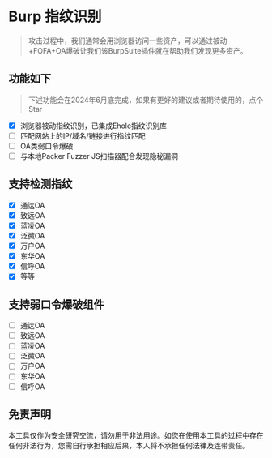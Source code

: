 # Burp 指纹识别
> 攻击过程中，我们通常会用浏览器访问一些资产，可以通过被动+FOFA+OA爆破让我们该BurpSuite插件就在帮助我们发现更多资产。

## 功能如下
> 下述功能会在2024年6月底完成，如果有更好的建议或者期待使用的，点个Star
- [x] 浏览器被动指纹识别，已集成Ehole指纹识别库
- [ ] 匹配网站上的IP/域名/链接进行指纹匹配
- [ ] OA类弱口令爆破
- [ ] 与本地Packer Fuzzer JS扫描器配合发现隐秘漏洞

## 支持检测指纹

- [x] 通达OA
- [x] 致远OA
- [x] 蓝凌OA
- [x] 泛微OA
- [x] 万户OA
- [x] 东华OA
- [x] 信呼OA
- [x] 等等

## 支持弱口令爆破组件
- [ ] 通达OA
- [ ] 致远OA
- [ ] 蓝凌OA
- [ ] 泛微OA
- [ ] 万户OA
- [ ] 东华OA
- [ ] 信呼OA

## 免责声明

本工具仅作为安全研究交流，请勿用于非法用途。如您在使用本工具的过程中存在任何非法行为，您需自行承担相应后果，本人将不承担任何法律及连带责任。
